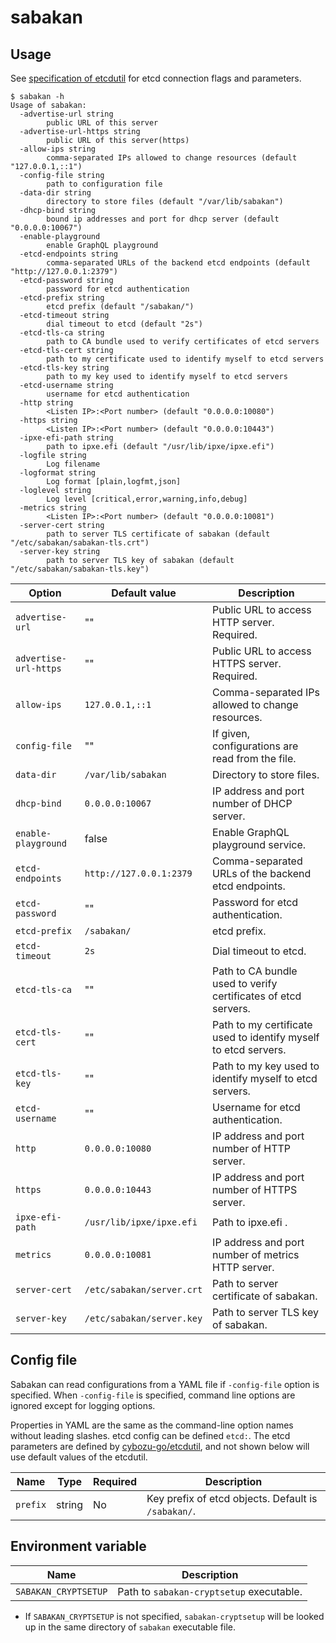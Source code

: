 sabakan
=======

Usage
-----

See [specification of etcdutil](https://github.com/cybozu-go/etcdutil/blob/main/README.md#specifications) for etcd connection flags and parameters. 

```console
$ sabakan -h
Usage of sabakan:
  -advertise-url string
        public URL of this server
  -advertise-url-https string
        public URL of this server(https)
  -allow-ips string
        comma-separated IPs allowed to change resources (default "127.0.0.1,::1")
  -config-file string
        path to configuration file
  -data-dir string
        directory to store files (default "/var/lib/sabakan")
  -dhcp-bind string
        bound ip addresses and port for dhcp server (default "0.0.0.0:10067")
  -enable-playground
        enable GraphQL playground
  -etcd-endpoints string
        comma-separated URLs of the backend etcd endpoints (default "http://127.0.0.1:2379")
  -etcd-password string
        password for etcd authentication
  -etcd-prefix string
        etcd prefix (default "/sabakan/")
  -etcd-timeout string
        dial timeout to etcd (default "2s")
  -etcd-tls-ca string
        path to CA bundle used to verify certificates of etcd servers
  -etcd-tls-cert string
        path to my certificate used to identify myself to etcd servers
  -etcd-tls-key string
        path to my key used to identify myself to etcd servers
  -etcd-username string
        username for etcd authentication
  -http string
        <Listen IP>:<Port number> (default "0.0.0.0:10080")
  -https string
        <Listen IP>:<Port number> (default "0.0.0.0:10443")
  -ipxe-efi-path string
        path to ipxe.efi (default "/usr/lib/ipxe/ipxe.efi")
  -logfile string
        Log filename
  -logformat string
        Log format [plain,logfmt,json]
  -loglevel string
        Log level [critical,error,warning,info,debug]
  -metrics string
        <Listen IP>:<Port number> (default "0.0.0.0:10081")
  -server-cert string
        path to server TLS certificate of sabakan (default "/etc/sabakan/sabakan-tls.crt")
  -server-key string
        path to server TLS key of sabakan (default "/etc/sabakan/sabakan-tls.key")
```

| Option               | Default value                      | Description                                                     |
| -------------------- | ---------------------------------- | --------------------------------------------------------------- |
| `advertise-url`      | ""                                 | Public URL to access HTTP server.  Required.                    |
| `advertise-url-https`| ""                                 | Public URL to access HTTPS server.  Required.                   |
| `allow-ips`          | `127.0.0.1,::1`                    | Comma-separated IPs allowed to change resources.                |
| `config-file`        | ""                                 | If given, configurations are read from the file.                |
| `data-dir`           | `/var/lib/sabakan`                 | Directory to store files.                                       |
| `dhcp-bind`          | `0.0.0.0:10067`                    | IP address and port number of DHCP server.                      |
| `enable-playground`  | false                              | Enable GraphQL playground service.                              |
| `etcd-endpoints`     | `http://127.0.0.1:2379`            | Comma-separated URLs of the backend etcd endpoints.             |
| `etcd-password`      | ""                                 | Password for etcd authentication.                               |
| `etcd-prefix`        | `/sabakan/`                        | etcd prefix.                                                    |
| `etcd-timeout`       | `2s`                               | Dial timeout to etcd.                                           |
| `etcd-tls-ca`        | ""                                 | Path to CA bundle used to verify certificates of etcd servers.  |
| `etcd-tls-cert`      | ""                                 | Path to my certificate used to identify myself to etcd servers. |
| `etcd-tls-key`       | ""                                 | Path to my key used to identify myself to etcd servers.         |
| `etcd-username`      | ""                                 | Username for etcd authentication.                               |
| `http`               | `0.0.0.0:10080`                    | IP address and port number of HTTP server.                      |
| `https`              | `0.0.0.0:10443`                    | IP address and port number of HTTPS server.                     |
| `ipxe-efi-path`      | `/usr/lib/ipxe/ipxe.efi`           | Path to ipxe.efi .                                              |
| `metrics`            | `0.0.0.0:10081`                    | IP address and port number of metrics HTTP server.              |
| `server-cert`        | `/etc/sabakan/server.crt`          | Path to server  certificate of sabakan.                         |
| `server-key`         | `/etc/sabakan/server.key`          | Path to server TLS key of sabakan.                              |

Config file
-----------

Sabakan can read configurations from a YAML file if `-config-file` option is specified.
When `-config-file` is specified, command line options are ignored except for logging
options.

Properties in YAML are the same as the command-line option names without leading slashes.
etcd config can be defined `etcd:`. The etcd parameters are defined by [cybozu-go/etcdutil](https://github.com/cybozu-go/etcdutil), and not shown below will use default values of the etcdutil.

| Name     | Type   | Required | Description                                          |
| -------- | ------ | -------- | ---------------------------------------------------- |
| `prefix` | string | No       | Key prefix of etcd objects.  Default is `/sabakan/`. |

Environment variable
--------------------

| Name                 | Description                              |
| -------------------- | ---------------------------------------- |
| `SABAKAN_CRYPTSETUP` | Path to `sabakan-cryptsetup` executable. |

* If `SABAKAN_CRYPTSETUP` is not specified, `sabakan-cryptsetup` will be looked up
    in the same directory of `sabakan` executable file.
